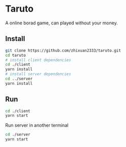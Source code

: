 # Taruto

A online borad game, can played without your money.

## Install

```sh
git clone https://github.com/zhixuan2333/taruto.git
cd taruto
# install client dependencies
cd ./client
yarn install
# install server dependencies
cd ../server
yarn install
```

## Run

```sh
cd ./client
yarn start
```

Run server in another terminal

```sh
cd ./server
yarn start
```
